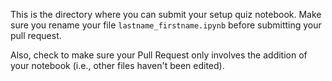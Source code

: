 This is the directory where you can submit your setup quiz notebook. 
Make sure you rename your file `lastname_firstname.ipynb` before submitting your pull request. 

Also, check to make sure your Pull Request only involves the addition of your notebook (i.e., other files haven't been edited).